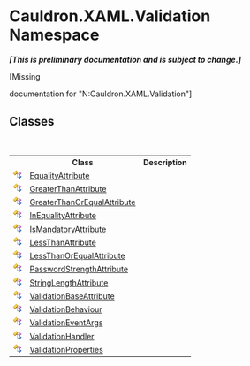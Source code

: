# Cauldron.XAML.Validation Namespace
 _**\[This is preliminary documentation and is subject to change.\]**_

\[Missing <summary> documentation for "N:Cauldron.XAML.Validation"\]


## Classes
&nbsp;<table><tr><th></th><th>Class</th><th>Description</th></tr><tr><td>![Public class](media/pubclass.gif "Public class")</td><td><a href="T_Cauldron_XAML_Validation_EqualityAttribute">EqualityAttribute</a></td><td /></tr><tr><td>![Public class](media/pubclass.gif "Public class")</td><td><a href="T_Cauldron_XAML_Validation_GreaterThanAttribute">GreaterThanAttribute</a></td><td /></tr><tr><td>![Public class](media/pubclass.gif "Public class")</td><td><a href="T_Cauldron_XAML_Validation_GreaterThanOrEqualAttribute">GreaterThanOrEqualAttribute</a></td><td /></tr><tr><td>![Public class](media/pubclass.gif "Public class")</td><td><a href="T_Cauldron_XAML_Validation_InEqualityAttribute">InEqualityAttribute</a></td><td /></tr><tr><td>![Public class](media/pubclass.gif "Public class")</td><td><a href="T_Cauldron_XAML_Validation_IsMandatoryAttribute">IsMandatoryAttribute</a></td><td /></tr><tr><td>![Public class](media/pubclass.gif "Public class")</td><td><a href="T_Cauldron_XAML_Validation_LessThanAttribute">LessThanAttribute</a></td><td /></tr><tr><td>![Public class](media/pubclass.gif "Public class")</td><td><a href="T_Cauldron_XAML_Validation_LessThanOrEqualAttribute">LessThanOrEqualAttribute</a></td><td /></tr><tr><td>![Public class](media/pubclass.gif "Public class")</td><td><a href="T_Cauldron_XAML_Validation_PasswordStrengthAttribute">PasswordStrengthAttribute</a></td><td /></tr><tr><td>![Public class](media/pubclass.gif "Public class")</td><td><a href="T_Cauldron_XAML_Validation_StringLengthAttribute">StringLengthAttribute</a></td><td /></tr><tr><td>![Public class](media/pubclass.gif "Public class")</td><td><a href="T_Cauldron_XAML_Validation_ValidationBaseAttribute">ValidationBaseAttribute</a></td><td /></tr><tr><td>![Public class](media/pubclass.gif "Public class")</td><td><a href="T_Cauldron_XAML_Validation_ValidationBehaviour">ValidationBehaviour</a></td><td /></tr><tr><td>![Public class](media/pubclass.gif "Public class")</td><td><a href="T_Cauldron_XAML_Validation_ValidationEventArgs">ValidationEventArgs</a></td><td /></tr><tr><td>![Public class](media/pubclass.gif "Public class")</td><td><a href="T_Cauldron_XAML_Validation_ValidationHandler">ValidationHandler</a></td><td /></tr><tr><td>![Public class](media/pubclass.gif "Public class")</td><td><a href="T_Cauldron_XAML_Validation_ValidationProperties">ValidationProperties</a></td><td /></tr></table>&nbsp;
